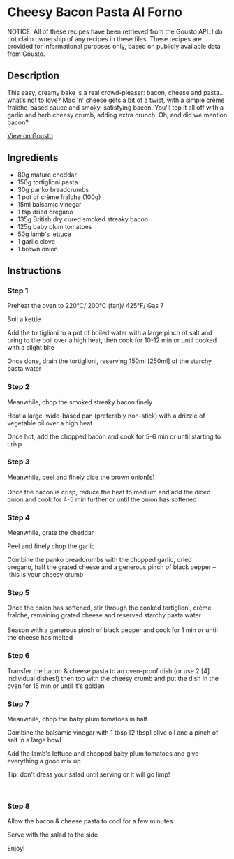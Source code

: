 # Cheesy Bacon Pasta Al Forno

NOTICE: All of these recipes have been retrieved from the Gousto API. I do not claim ownership of any recipes in these files. These recipes are provided for informational purposes only, based on publicly available data from Gousto.

## Description

This easy, creamy bake is a real crowd-pleaser: bacon, cheese and pasta… what’s not to love? Mac 'n' cheese gets a bit of a twist, with a simple crème fraîche-based sauce and smoky, satisfying bacon. You'll top it all off with a garlic and herb cheesy crumb, adding extra crunch. Oh, and did we mention bacon?

[View on Gousto](https://www.gousto.co.uk/recipes/cookbook/cheesy-bacon-pasta-al-forno)

## Ingredients

- 80g mature cheddar
- 150g tortiglioni pasta
- 30g panko breadcrumbs
- 1 pot of crème fraîche (100g)
- 15ml balsamic vinegar
- 1 tsp dried oregano
- 135g British dry cured smoked streaky bacon
- 125g baby plum tomatoes
- 50g lamb's lettuce
- 1 garlic clove
- 1 brown onion

## Instructions


### Step 1

Preheat the oven to 220&deg;C/ 200&deg;C (fan)/ 425&deg;F/ Gas 7


Boil a kettle


Add the tortiglioni&nbsp;to a pot of boiled water with a large pinch of salt and bring to the boil over a high heat, then cook&nbsp;for 10-12 min or until cooked with a slight bite


Once done, drain the tortiglioni, reserving 150ml <span class="text-danger">[250ml]</span> of the starchy pasta water


### Step 2

Meanwhile, chop the&nbsp;smoked streaky bacon finely&nbsp;


Heat a large, wide-based pan (preferably non-stick) with a drizzle of vegetable oil over a high heat


Once hot, add the&nbsp;chopped bacon and cook for 5-6 min or until starting to crisp


### Step 3

Meanwhile, peel and finely dice the brown&nbsp;onion<span class="text-danger">[s]</span><br /><br />Once the bacon is crisp, reduce the heat to medium and add the diced onion and cook for 4-5 min further or until the onion has softened


### Step 4

Meanwhile, grate the cheddar


Peel and finely chop the garlic


Combine the panko breadcrumbs with <span class="text-highlight">the&nbsp;chopped garlic, dried oregano,&nbsp;</span><span class="text-highlight">half the</span><span class="text-highlight"> grated cheese&nbsp;and a </span>generous pinch of black pepper &ndash;&nbsp;this is your cheesy crumb


### Step 5

Once the onion has softened, stir through the cooked tortiglioni,&nbsp;cr&egrave;me<span class="text-highlight"> fra&icirc;che</span>, remaining&nbsp;grated cheese and reserved starchy pasta water<br /><br />Season with a generous pinch of black pepper and cook for 1 min or until the cheese has melted


### Step 6

Transfer the bacon &amp; cheese pasta to an oven-proof dish (or use 2 <span class="text-danger">[4]</span> individual dishes!) then top with the cheesy crumb&nbsp;and put the dish in the oven for 15 min or until it's golden


### Step 7

Meanwhile, chop the baby plum tomatoes in half


Combine the balsamic vinegar with 1 tbsp <span class="text-danger">[2 tbsp]</span> olive oil and a pinch of salt in a large bowl


Add the lamb's lettuce and chopped baby plum tomatoes and give everything a good mix up


Tip: don't dress your salad until serving or it will go limp!


&nbsp;

### Step 8

Allow the bacon &amp; cheese pasta to cool for a few minutes


Serve with the salad to the side


Enjoy!

